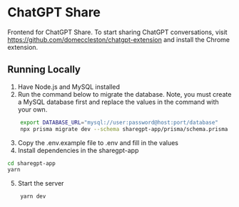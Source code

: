 # ChatGPT Share

Frontend for ChatGPT Share. To start sharing ChatGPT conversations, visit https://github.com/domeccleston/chatgpt-extension and install the Chrome extension.

## Running Locally

1. Have Node.js and MySQL installed
2. Run the command below to migrate the database. Note, you must create a MySQL database first and replace the values in the command with your own.

```bash
    export DATABASE_URL="mysql://user:password@host:port/database"
    npx prisma migrate dev --schema sharegpt-app/prisma/schema.prisma
```

3. Copy the .env.example file to .env and fill in the values
4. Install dependencies in the sharegpt-app

```bash
cd sharegpt-app
yarn
```

5. Start the server

```bash
    yarn dev
```



